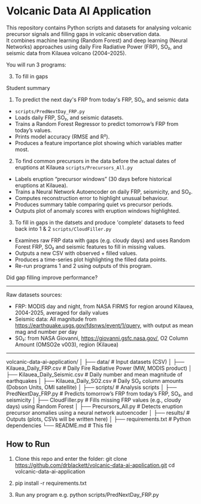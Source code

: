 # Volcanic Data AI Application

This repository contains Python scripts and datasets for analysing volcanic precursor signals and filling gaps in volcanic observation data.  
It combines machine learning (Random Forest) and deep learning (Neural Networks) approaches using daily Fire Radiative Power (FRP), SO₂, and seismic data from Kilauea volcano (2004–2025).

You will run 3 programs:


3. To fill in gaps 

Student summary

1. To predict the next day's FRP from today's FRP, SO₂, and seismic data
- `scripts/PredNextDay_FRP.py`
- Loads daily FRP, SO₂, and seismic datasets.
- Trains a Random Forest Regressor to predict tomorrow’s FRP from today’s values.
- Prints model accuracy (RMSE and R²).
- Produces a feature importance plot showing which variables matter most.

2. To find common precursors in the data before the actual dates of eruptions at Kilauea
`scripts/Precursors_All.py`
- Labels eruption “precursor windows” (30 days before historical eruptions at Kilauea).
- Trains a Neural Network Autoencoder on daily FRP, seismicity, and SO₂.
- Computes reconstruction error to highlight unusual behaviour.
- Produces summary table comparing quiet vs precursor periods.
- Outputs plot of anomaly scores with eruption windows highlighted.

3. To fill in gaps in the datsets and produce 'complete' datasets to feed back into 1 & 2
`scripts/CloudFiller.py`
- Examines raw FRP data with gaps (e.g. cloudy days) and uses Random Forest FRP, SO₂ and seismic features to fill in missing values.
- Outputs a new CSV with observed + filled values.
- Produces a time-series plot highlighting the filled data points.
- Re-run programs 1 and 2 using outputs of this program.

Did gap filling improve performance?

--------------

Raw datasets sources:
- FRP: MODIS day and night, from NASA FIRMS for region around Kilauea, 2004-2025, averaged for daily values
- Seismic data: All magnitude from https://earthquake.usgs.gov/fdsnws/event/1/query, with output as mean mag and number per day
- SO₂: from NASA Giovanni, https://giovanni.gsfc.nasa.gov/, O2 Column Amount (OMSO2e v003), region (Kilauea)

----------

volcanic-data-ai-application/
│
├── data/ # Input datasets (CSV)
│ ├── Kilauea_Daily_FRP.csv # Daily Fire Radiative Power (MW, MODIS product)
│ ├── Kilauea_Daily_Seismic.csv # Daily number and mean magnitude of earthquakes
│ ├── Kilauea_Daily_SO2.csv # Daily SO₂ column amounts (Dobson Units, OMI satellite)
│
├── scripts/ # Analysis scripts
│ ├── PredNextDay_FRP.py # Predicts tomorrow’s FRP from today’s FRP, SO₂, and seismicity
│ ├── CloudFiller.py # Fills missing FRP values (e.g., cloudy days) using Random Forest
│ ├── Precursors_All.py # Detects eruption precursor anomalies using a neural network autoencoder
│
├── results/ # Outputs (plots, CSVs will be written here)
│
├── requirements.txt # Python dependencies
└── README.md # This file

## How to Run

1. Clone this repo and enter the folder:
   git clone https://github.com/drblackett/volcanic-data-ai-application.git
   cd volcanic-data-ai-application

2. pip install -r requirements.txt

3. Run any program e.g. python scripts/PredNextDay_FRP.py
